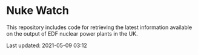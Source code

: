 # Nuke Watch

This repository includes code for retrieving the latest information available on the output of EDF nuclear power plants in the UK.

Last updated: 2021-05-09 03:12